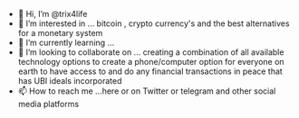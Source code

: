 - 👋 Hi, I’m @trix4life
- 👀 I’m interested in ... bitcoin , crypto currency's and the best alternatives for a monetary system 
- 🌱 I’m currently learning ...
- 💞️ I’m looking to collaborate on ... creating a combination of all available technology options to create a phone/computer option for everyone on earth to have access to and do any financial transactions in peace that has UBI ideals incorporated 
- 📫 How to reach me ...here or on Twitter or telegram and other social media platforms 

<!---
trix4life/trix4life is a ✨ special ✨ repository because its `README.md` (this file) appears on your GitHub profile.
You can click the Preview link to take a look at your changes.
--->
